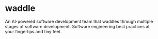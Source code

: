 # waddle
An AI-powered software development team that waddles through multiple stages of software development. Software engineering best practices at your fingertips and tiny feet.
